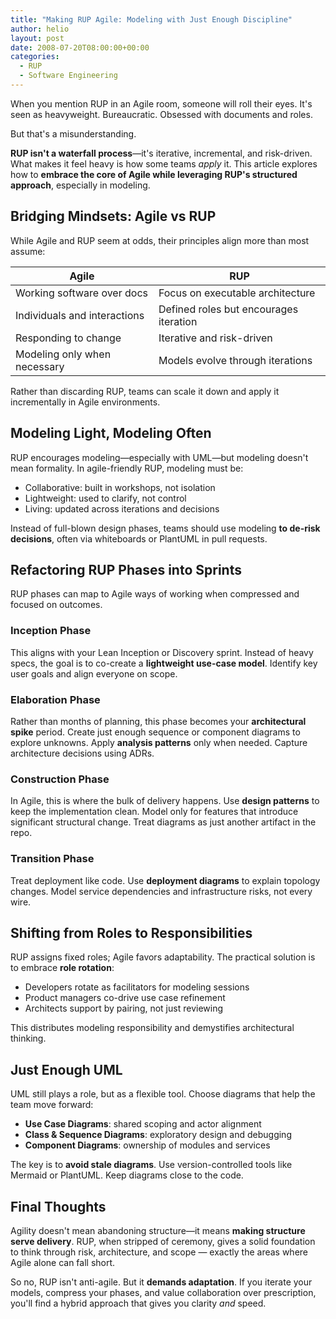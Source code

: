 ```yaml
---
title: "Making RUP Agile: Modeling with Just Enough Discipline"
author: helio
layout: post
date: 2008-07-20T08:00:00+00:00
categories:
  - RUP
  - Software Engineering
---
```


When you mention RUP in an Agile room, someone will roll their eyes.
It's seen as heavyweight. Bureaucratic. Obsessed with documents and roles.

But that's a misunderstanding.

**RUP isn't a waterfall process**—it's iterative, incremental, and risk-driven. What makes it feel heavy is how some teams _apply_ it. This article explores how to **embrace the core of Agile while leveraging RUP's structured approach**, especially in modeling.

## Bridging Mindsets: Agile vs RUP

While Agile and RUP seem at odds, their principles align more than most assume:

| Agile                        | RUP                                    |
| ---------------------------- | -------------------------------------- |
| Working software over docs   | Focus on executable architecture       |
| Individuals and interactions | Defined roles but encourages iteration |
| Responding to change         | Iterative and risk-driven              |
| Modeling only when necessary | Models evolve through iterations       |

Rather than discarding RUP, teams can scale it down and apply it incrementally in Agile environments.

## Modeling Light, Modeling Often

RUP encourages modeling—especially with UML—but modeling doesn't mean formality.
In agile-friendly RUP, modeling must be:

- Collaborative: built in workshops, not isolation
- Lightweight: used to clarify, not control
- Living: updated across iterations and decisions

Instead of full-blown design phases, teams should use modeling **to de-risk decisions**, often via whiteboards or PlantUML in pull requests.

## Refactoring RUP Phases into Sprints

RUP phases can map to Agile ways of working when compressed and focused on outcomes.

### Inception Phase

This aligns with your Lean Inception or Discovery sprint. Instead of heavy specs, the goal is to co-create a **lightweight use-case model**. Identify key user goals and align everyone on scope.

### Elaboration Phase

Rather than months of planning, this phase becomes your **architectural spike** period. Create just enough sequence or component diagrams to explore unknowns. Apply **analysis patterns** only when needed. Capture architecture decisions using ADRs.

### Construction Phase

In Agile, this is where the bulk of delivery happens. Use **design patterns** to keep the implementation clean. Model only for features that introduce significant structural change. Treat diagrams as just another artifact in the repo.

### Transition Phase

Treat deployment like code. Use **deployment diagrams** to explain topology changes. Model service dependencies and infrastructure risks, not every wire.

## Shifting from Roles to Responsibilities

RUP assigns fixed roles; Agile favors adaptability. The practical solution is to embrace **role rotation**:

- Developers rotate as facilitators for modeling sessions
- Product managers co-drive use case refinement
- Architects support by pairing, not just reviewing

This distributes modeling responsibility and demystifies architectural thinking.

## Just Enough UML

UML still plays a role, but as a flexible tool. Choose diagrams that help the team move forward:

- **Use Case Diagrams**: shared scoping and actor alignment
- **Class & Sequence Diagrams**: exploratory design and debugging
- **Component Diagrams**: ownership of modules and services

The key is to **avoid stale diagrams**. Use version-controlled tools like Mermaid or PlantUML. Keep diagrams close to the code.

## Final Thoughts

Agility doesn't mean abandoning structure—it means **making structure serve delivery**.
RUP, when stripped of ceremony, gives a solid foundation to think through risk, architecture, and scope — exactly the areas where Agile alone can fall short.

So no, RUP isn't anti-agile. But it **demands adaptation**. If you iterate your models, compress your phases, and value collaboration over prescription, you'll find a hybrid approach that gives you clarity _and_ speed.

